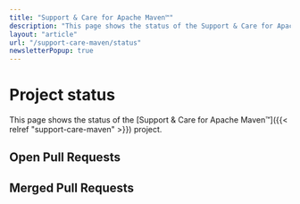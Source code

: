 ```yaml
---
title: "Support & Care for Apache Maven™"
description: "This page shows the status of the Support & Care for Apache Maven™ project."
layout: "article"
url: "/support-care-maven/status"
newsletterPopup: true
---
```

# Project status
This page shows the status of the [Support & Care for Apache Maven™]({{< relref "support-care-maven" >}}) project.

## Open Pull Requests
<maven-prs status="open"></maven-prs>

## Merged Pull Requests
<maven-prs status="merged"></maven-prs>